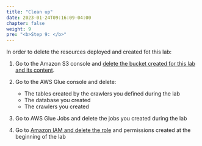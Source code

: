 ```yaml
---
title: "Clean up"
date: 2023-01-24T09:16:09-04:00
chapter: false
weight: 9
pre: "<b>Step 9: </b>"
---
```


In order to delete the resources deployed and created fot this lab:

1. Go to the Amazon S3 console and [delete the bucket created for this lab and its content](https://docs.aws.amazon.com/AmazonS3/latest/userguide/delete-bucket.html).

2. Go to the AWS Glue console and delete:
    - The tables created by the crawlers you defined during the lab
    - The database you created
    - The crawlers you created

3. Go to AWS Glue Jobs and delete the jobs you created during the lab 

4.  Go to [Amazon IAM and delete the role](https://docs.aws.amazon.com/IAM/latest/UserGuide/id_roles_manage_delete.html) and permissions created at the beginning of the lab

